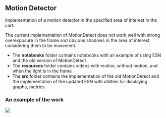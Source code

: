 ## Motion Detector

Implementation of a motion detector in the specified area of interest in the cart.

The current implementation of MotionDetect does not work well with strong overexposure in the frame and obvious shadows in the area of interest, considering them to be movement.

- The **notebooks** folder contains notebooks with an example of using ESN and the old version of MotionDetect
- The **resources** folder contains videos with motion, without motion, and when the light is in the frame
- The **src** folder contains the implementation of the old MotionDetect and the implementation of the updated ESN with utilities for displaying graphs, metrics

### An example of the work

![](assets/example.gif)